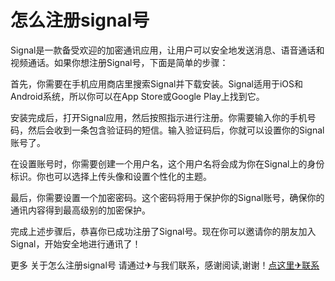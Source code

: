 # 怎么注册signal号

Signal是一款备受欢迎的加密通讯应用，让用户可以安全地发送消息、语音通话和视频通话。如果你想注册Signal号，下面是简单的步骤：

首先，你需要在手机应用商店里搜索Signal并下载安装。Signal适用于iOS和Android系统，所以你可以在App Store或Google Play上找到它。

安装完成后，打开Signal应用，然后按照指示进行注册。你需要输入你的手机号码，然后会收到一条包含验证码的短信。输入验证码后，你就可以设置你的Signal账号了。

在设置账号时，你需要创建一个用户名，这个用户名将会成为你在Signal上的身份标识。你也可以选择上传头像和设置个性化的主题。

最后，你需要设置一个加密密码。这个密码将用于保护你的Signal账号，确保你的通讯内容得到最高级别的加密保护。

完成上述步骤后，恭喜你已成功注册了Signal号。现在你可以邀请你的朋友加入Signal，开始安全地进行通讯了！

更多 关于怎么注册signal号 请通过✈与我们联系，感谢阅读,谢谢！[点这里✈联系](https://ww.k02.cc)
